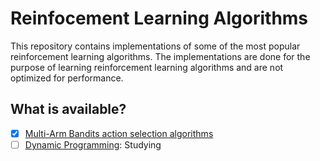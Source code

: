 # Reinfocement Learning Algorithms

This repository contains implementations of some of the most popular reinforcement learning algorithms.
The implementations are done for the purpose of learning reinforcement learning algorithms and are not optimized for performance.

## What is available?

- [x] [Multi-Arm Bandits action selection algorithms](multi-arm-bandits)
- [ ] [Dynamic Programming](dynamic-programming): Studying
